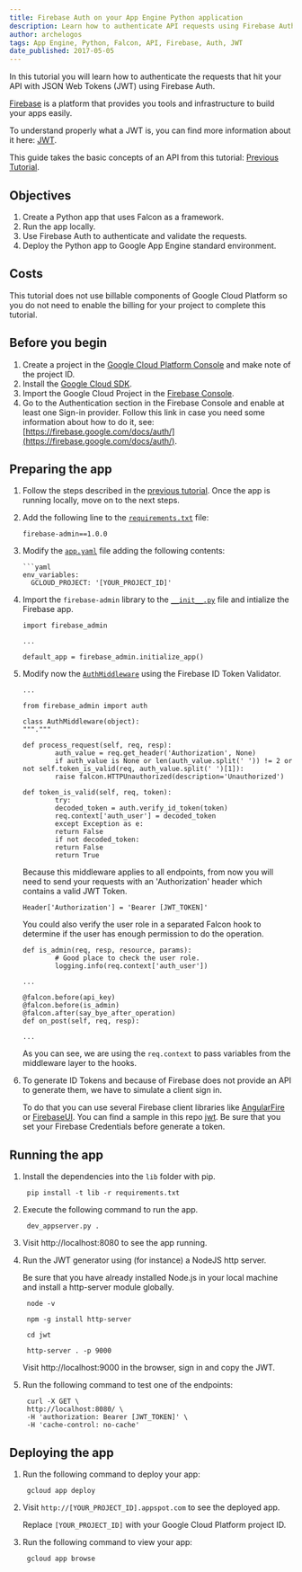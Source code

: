 ```yaml
---
title: Firebase Auth on your App Engine Python application
description: Learn how to authenticate API requests using Firebase Auth on App Engine.
author: archelogos
tags: App Engine, Python, Falcon, API, Firebase, Auth, JWT
date_published: 2017-05-05
---
```


In this tutorial you will learn how to authenticate the requests that hit your API with JSON Web Tokens (JWT) using Firebase Auth.

[Firebase][Firebase] is a platform that provides you tools and infrastructure to build your apps easily.

To understand properly what a JWT is, you can find more information about it here: [JWT](https://jwt.io/).

This guide takes the basic concepts of an API from this tutorial: [Previous Tutorial](https://cloud.google.com/community/tutorials/appengine-python-falcon).

[Firebase]: https://firebase.google.com/

## Objectives

1. Create a Python app that uses Falcon as a framework.
2. Run the app locally.
3. Use Firebase Auth to authenticate and validate the requests.
4. Deploy the Python app to Google App Engine standard environment.

## Costs

This tutorial does not use billable components of Google Cloud Platform so
you do not need to enable the billing for your project to complete this tutorial.

## Before you begin

1. Create a project in the [Google Cloud Platform Console](https://console.cloud.google.com/) and make note of the project ID.
2. Install the [Google Cloud SDK](https://cloud.google.com/sdk/).
3. Import the Google Cloud Project in the [Firebase Console](https://console.firebase.google.com/).
4. Go to the Authentication section in the Firebase Console and enable at least one Sign-in provider. Follow this link
in case you need some information about how to do it, see: [https://firebase.google.com/docs/auth/](https://firebase.google.com/docs/auth/).

## Preparing the app

1.  Follow the steps described in the [previous tutorial](https://cloud.google.com/community/tutorials/appengine-python-falcon). Once the app is running locally, move on to the next steps.

2.  Add the following line to the [`requirements.txt`][requirements] file:

        firebase-admin==1.0.0

3.  Modify the [`app.yaml`][app] file adding the following contents:

        ```yaml
        env_variables:
          GCLOUD_PROJECT: '[YOUR_PROJECT_ID]'

4.  Import the `firebase-admin` library to the [`__init__.py`][init] file and intialize the Firebase app.

        import firebase_admin
    
        ...
    
        default_app = firebase_admin.initialize_app()
    
5.  Modify now the [`AuthMiddleware`][middleware] using the Firebase ID Token Validator.

        ...
    
        from firebase_admin import auth
    
        class AuthMiddleware(object):
        """."""
    
        def process_request(self, req, resp):
                auth_value = req.get_header('Authorization', None)
                if auth_value is None or len(auth_value.split(' ')) != 2 or not self.token_is_valid(req, auth_value.split(' ')[1]):
                raise falcon.HTTPUnauthorized(description='Unauthorized')
    
        def token_is_valid(self, req, token):
                try:
                decoded_token = auth.verify_id_token(token)
                req.context['auth_user'] = decoded_token
                except Exception as e:
                return False
                if not decoded_token:
                return False
                return True

    Because this middleware applies to all endpoints, from now you will need to send your requests
    with an 'Authorization' header which contains a valid JWT Token.

        Header['Authorization'] = 'Bearer [JWT_TOKEN]'
    
    You could also verify the user role in a separated Falcon hook to determine if the user has enough
    permission to do the operation.

        def is_admin(req, resp, resource, params):
                # Good place to check the user role.
                logging.info(req.context['auth_user'])
    
        ...
    
        @falcon.before(api_key)
        @falcon.before(is_admin)
        @falcon.after(say_bye_after_operation)
        def on_post(self, req, resp):
    
        ...
    
    As you can see, we are using the `req.context` to pass variables from the middleware layer to the hooks.        

6.  To generate ID Tokens and because of Firebase does not provide an API to generate them,
    we have to simulate a client sign in.

    To do that you can use several Firebase client libraries like [AngularFire](https://github.com/firebase/angularfire)
    or [FirebaseUI](https://github.com/firebase/FirebaseUI).
    You can find a sample in this repo [jwt][jwt]. Be sure that you set your Firebase Credentials before generate a token.

## Running the app

1. Install the dependencies into the `lib` folder with pip.

        pip install -t lib -r requirements.txt

2. Execute the following command to run the app.

        dev_appserver.py .

3. Visit http://localhost:8080 to see the app running.

4. Run the JWT generator using (for instance) a NodeJS http server.

   Be sure that you have already installed Node.js in your local machine and
   install a http-server module globally.

        node -v

        npm -g install http-server

        cd jwt

        http-server . -p 9000

   Visit http://localhost:9000 in the browser, sign in and copy the JWT.

4. Run the following command to test one of the endpoints:

        curl -X GET \
        http://localhost:8080/ \
        -H 'authorization: Bearer [JWT_TOKEN]' \
        -H 'cache-control: no-cache'

## Deploying the app

1. Run the following command to deploy your app:

        gcloud app deploy

2. Visit `http://[YOUR_PROJECT_ID].appspot.com` to see the deployed app.

    Replace `[YOUR_PROJECT_ID]` with your Google Cloud Platform project ID.

3. Run the following command to view your app:

        gcloud app browse

[requirements]: https://github.com/GoogleCloudPlatform/community/tree/master/tutorials/appengine-python-api-firebase-auth/requirements.txt
[app]: https://github.com/GoogleCloudPlatform/community/tree/master/tutorials/appengine-python-api-firebase-auth/app.yaml
[init]: https://github.com/GoogleCloudPlatform/community/tree/master/tutorials/appengine-python-api-firebase-auth/api/__init__.py
[middleware]: https://github.com/GoogleCloudPlatform/community/tree/master/tutorials/appengine-python-api-firebase-auth/api/middleware.py
[jwt]: https://github.com/GoogleCloudPlatform/community/tree/master/tutorials/appengine-python-api-firebase-auth/jwt
